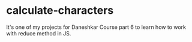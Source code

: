 # calculate-characters
It's one of my projects for Daneshkar Course part 6 to learn how to work with reduce method in JS.
